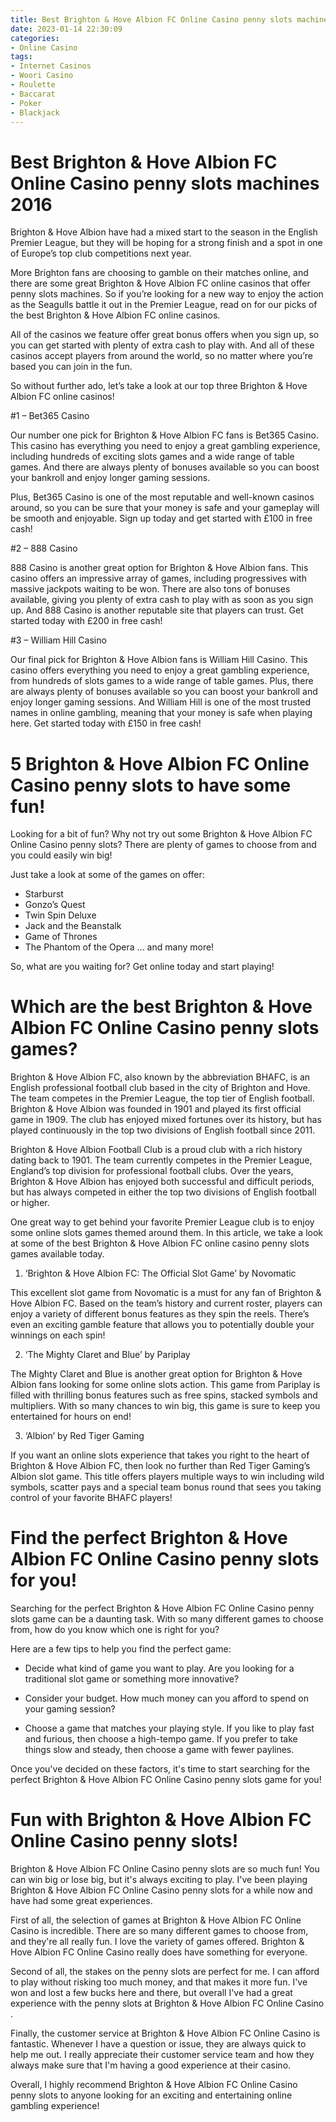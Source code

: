```yaml
---
title: Best Brighton & Hove Albion FC Online Casino penny slots machines 2016 
date: 2023-01-14 22:30:09
categories:
- Online Casino
tags:
- Internet Casinos
- Woori Casino
- Roulette
- Baccarat
- Poker
- Blackjack
---
```



#  Best Brighton & Hove Albion FC Online Casino penny slots machines 2016 

Brighton & Hove Albion have had a mixed start to the season in the English Premier League, but they will be hoping for a strong finish and a spot in one of Europe’s top club competitions next year.

More Brighton fans are choosing to gamble on their matches online, and there are some great Brighton & Hove Albion FC online casinos that offer penny slots machines. So if you’re looking for a new way to enjoy the action as the Seagulls battle it out in the Premier League, read on for our picks of the best Brighton & Hove Albion FC online casinos.

All of the casinos we feature offer great bonus offers when you sign up, so you can get started with plenty of extra cash to play with. And all of these casinos accept players from around the world, so no matter where you’re based you can join in the fun.

So without further ado, let’s take a look at our top three Brighton & Hove Albion FC online casinos!

#1 – Bet365 Casino

Our number one pick for Brighton & Hove Albion FC fans is Bet365 Casino. This casino has everything you need to enjoy a great gambling experience, including hundreds of exciting slots games and a wide range of table games. And there are always plenty of bonuses available so you can boost your bankroll and enjoy longer gaming sessions.

Plus, Bet365 Casino is one of the most reputable and well-known casinos around, so you can be sure that your money is safe and your gameplay will be smooth and enjoyable. Sign up today and get started with £100 in free cash!

#2 – 888 Casino

888 Casino is another great option for Brighton & Hove Albion fans. This casino offers an impressive array of games, including progressives with massive jackpots waiting to be won. There are also tons of bonuses available, giving you plenty of extra cash to play with as soon as you sign up. And 888 Casino is another reputable site that players can trust. Get started today with £200 in free cash!

#3 – William Hill Casino

Our final pick for Brighton & Hove Albion fans is William Hill Casino. This casino offers everything you need to enjoy a great gambling experience, from hundreds of slots games to a wide range of table games. Plus, there are always plenty of bonuses available so you can boost your bankroll and enjoy longer gaming sessions. And William Hill is one of the most trusted names in online gambling, meaning that your money is safe when playing here. Get started today with £150 in free cash!

#  5 Brighton & Hove Albion FC Online Casino penny slots to have some fun! 

Looking for a bit of fun? Why not try out some Brighton & Hove Albion FC Online Casino penny slots? There are plenty of games to choose from and you could easily win big!

Just take a look at some of the games on offer: 

* Starburst 
* Gonzo’s Quest 
* Twin Spin Deluxe 
* Jack and the Beanstalk 
* Game of Thrones 
* The Phantom of the Opera 
… and many more!

So, what are you waiting for? Get online today and start playing!

#  Which are the best Brighton & Hove Albion FC Online Casino penny slots games? 

 Brighton & Hove Albion FC, also known by the abbreviation BHAFC, is an English professional football club based in the city of Brighton and Hove. The team competes in the Premier League, the top tier of English football. Brighton & Hove Albion was founded in 1901 and played its first official game in 1909. The club has enjoyed mixed fortunes over its history, but has played continuously in the top two divisions of English football since 2011.

Brighton & Hove Albion Football Club is a proud club with a rich history dating back to 1901. The team currently competes in the Premier League, England’s top division for professional football clubs. Over the years, Brighton & Hove Albion has enjoyed both successful and difficult periods, but has always competed in either the top two divisions of English football or higher.

One great way to get behind your favorite Premier League club is to enjoy some online slots games themed around them. In this article, we take a look at some of the best Brighton & Hove Albion FC online casino penny slots games available today.

1. ‘Brighton & Hove Albion FC: The Official Slot Game’ by Novomatic

This excellent slot game from Novomatic is a must for any fan of Brighton & Hove Albion FC. Based on the team’s history and current roster, players can enjoy a variety of different bonus features as they spin the reels. There’s even an exciting gamble feature that allows you to potentially double your winnings on each spin!

2. ‘The Mighty Claret and Blue’ by Pariplay

The Mighty Claret and Blue is another great option for Brighton & Hove Albion fans looking for some online slots action. This game from Pariplay is filled with thrilling bonus features such as free spins, stacked symbols and multipliers. With so many chances to win big, this game is sure to keep you entertained for hours on end!

3. ‘Albion’ by Red Tiger Gaming

If you want an online slots experience that takes you right to the heart of Brighton & Hove Albion FC, then look no further than Red Tiger Gaming’s Albion slot game. This title offers players multiple ways to win including wild symbols, scatter pays and a special team bonus round that sees you taking control of your favorite BHAFC players!

#  Find the perfect Brighton & Hove Albion FC Online Casino penny slots for you! 

Searching for the perfect Brighton & Hove Albion FC Online Casino penny slots game can be a daunting task. With so many different games to choose from, how do you know which one is right for you? 

Here are a few tips to help you find the perfect game:

- Decide what kind of game you want to play. Are you looking for a traditional slot game or something more innovative?

- Consider your budget. How much money can you afford to spend on your gaming session?

- Choose a game that matches your playing style. If you like to play fast and furious, then choose a high-tempo game. If you prefer to take things slow and steady, then choose a game with fewer paylines.

Once you've decided on these factors, it's time to start searching for the perfect Brighton & Hove Albion FC Online Casino penny slots game for you!

#  Fun with Brighton & Hove Albion FC Online Casino penny slots!

Brighton & Hove Albion FC Online Casino penny slots are so much fun! You can win big or lose big, but it's always exciting to play. I've been playing Brighton & Hove Albion FC Online Casino penny slots for a while now and have had some great experiences.

First of all, the selection of games at Brighton & Hove Albion FC Online Casino is incredible. There are so many different games to choose from, and they're all really fun. I love the variety of games offered. Brighton & Hove Albion FC Online Casino really does have something for everyone.

Second of all, the stakes on the penny slots are perfect for me. I can afford to play without risking too much money, and that makes it more fun. I've won and lost a few bucks here and there, but overall I've had a great experience with the penny slots at Brighton & Hove Albion FC Online Casino .

Finally, the customer service at Brighton & Hove Albion FC Online Casino is fantastic. Whenever I have a question or issue, they are always quick to help me out. I really appreciate their customer service team and how they always make sure that I'm having a good experience at their casino.

Overall, I highly recommend Brighton & Hove Albion FC Online Casino penny slots to anyone looking for an exciting and entertaining online gambling experience!
